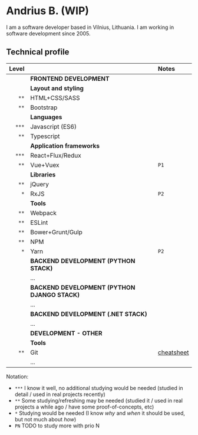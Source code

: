 # Andrius B. (WIP)

I am a software developer based in Vilnius, Lithuania. I am working in software development since 2005.

## Technical profile

| Level |                                               | Notes                                 |
| ----: | :-------------------------------------------- | :------------------------------------ |
|       | **FRONTEND DEVELOPMENT**                      |                                       |
|       | **Layout and styling**                        |                                       |
|  `**` | HTML+CSS/SASS                                 |                                       |
|  `**` | Bootstrap                                     |                                       |
|       | **Languages**                                 |                                       |
| `***` | Javascript (ES6)                              |                                       |
|  `**` | Typescript                                    |                                       |
|       | **Application frameworks**                    |                                       |
| `***` | React+Flux/Redux                              |                                       |
|  `**` | Vue+Vuex                                      | `P1`                                  |
|       | **Libraries**                                 |                                       |
|  `**` | jQuery                                        |                                       |
|   `*` | RxJS                                          | `P2`                                  |
|       | **Tools**                                     |                                       |
|  `**` | Webpack                                       |                                       |
|  `**` | ESLint                                        |                                       |
|  `**` | Bower+Grunt/Gulp                              |                                       |
|  `**` | NPM                                           |                                       |
|   `*` | Yarn                                          | `P2`                                  |
|       | **BACKEND DEVELOPMENT (PYTHON STACK)**        |                                       |
|       | ...                                           |                                       |
|       | **BACKEND DEVELOPMENT (PYTHON DJANGO STACK)** |                                       |
|       | ...                                           |                                       |
|       | **BACKEND DEVELOPMENT (.NET STACK)**          |                                       |
|       | ...                                           |                                       |
|       | **DEVELOPMENT - OTHER**                       |                                       |
|       | **Tools**                                     |                                       |
|  `**` | Git                                           | [cheatsheet](notes/git/cheatsheet.md) |
|       | ...                                           |                                       |

Notation:

- `***` I know it well, no additional studying would be needed (studied in detail / used in real projects recently)
- `**` Some studying/refreshing may be needed (studied it / used in real projects a while ago / have some proof-of-concepts, etc)
- `*` Studying would be needed (I know _why_ and _when_ it should be used, but not much about _how_)
- `PN` TODO to study more with prio N
